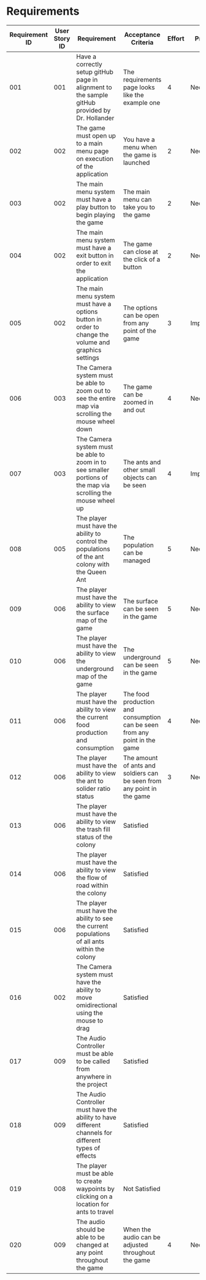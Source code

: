 # Requirements

| Requirement ID | User Story ID | Requirement | Acceptance Criteria | Effort | Priority | Status |
|----------------|---------------|-------------|---------------------|--------|----------|--------|
|            001 |           001 | Have a correctly setup gitHub page in alignment to the sample gitHub provided by Dr. Hollander | The requirements page looks like the example one | 4 | Necessary | Verified | 
|            002 |           002 | The game must open up to a main menu page on execution of the application | You have a menu when the game is launched | 2 | Necessary | Verified | 
|            003 |           002 | The main menu system must have a play button to begin playing the game | The main menu can take you to the game | 2 | Necessary | Verified | 
|            004 |           002 | The main menu system must have a exit button in order to exit the application | The game can close at the click of a button | 2 | Necessary | Verified | 
|            005 |           002 | The main menu system must have a options button in order to change the volume and graphics settings | The options can be open from any point of the game | 3 | Important | Verified | 
|            006 |           003 | The Camera system must be able to zoom out to see the entire map via scrolling the mouse wheel down | The game can be zoomed in and out | 4 | Necessary | Satisfied | 
|            007 |           003 | The Camera system must be able to zoom in to see smaller portions of the map via scrolling the mouse wheel up | The ants and other small objects can be seen | 4 | Important | Satisfied | 
|            008 |           005 | The player must have the ability to control the populations of the ant colony with the Queen Ant | The population can be managed | 5 | Necessary | Satisfied | 
|            009 |           006 | The player must have the ability to view the surface map of the game | The surface can be seen in the game | 5 | Necessary | Satisfied | 
|            010 |           006 | The player must have the ability to view the underground map of the game | The underground can be seen in the game | 5 | Necessary | Satisfied | 
|            011 |           006 | The player must have the ability to view the current food production and consumption | The food production and consumption can be seen from any point in the game | 4 | Necesary | Satisfied | 
|            012 |           006 | The player must have the ability to view the ant to solider ratio status | The amount of ants and soldiers can be seen from any point in the game | 3 | Necessary | Satisfied | 
|            013 |           006 | The player must have the ability to view the trash fill status of the colony | Satisfied | 
|            014 |           006 | The player must have the ability to view the flow of road within the colony | Satisfied | 
|            015 |           006 | The player must have the ability to see the current populations of all ants within the colony | Satisfied | 
|            016 |           002 | The Camera system must have the ability to move omidirectional using the mouse to drag | Satisfied |
|            017 |           009 | The Audio Controller must be able to be called from anywhere in the project | Satisfied | 
|            018 |           009 | The Audio Controller must have the ability to have different channels for different types of effects | Satisfied |
|            019 |           008 | The player must be able to create waypoints by clicking on a location for ants to travel | Not Satisfied |
|            020 |           009 | The audio should be able to be changed at any point throughout the game | When the audio can be adjusted throughout the game | 4 | Necessary | Verified

